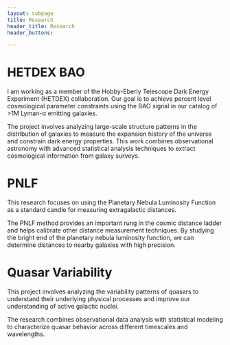 ```yaml
---
layout: subpage
title: Research
header_title: Research
header_buttons:

---
```


<div class="research-tile">
  <div class="tile-header">
    <h1 class="tile-title">HETDEX BAO</h1>
    <div class="tile-arrow"></div>
  </div>
  <div class="tile-content">
    <p class="tile-preview">I am working as a member of the Hobby-Eberly Telescope Dark Energy Experiment (HETDEX) collaboration. Our goal is to achieve percent level cosmological parameter constraints using the BAO signal in our catalog of >1M Lyman-α emitting galaxies.</p>
    <p>The project involves analyzing large-scale structure patterns in the distribution of galaxies to measure the expansion history of the universe and constrain dark energy properties. This work combines observational astronomy with advanced statistical analysis techniques to extract cosmological information from galaxy surveys.</p>
  </div>
</div>

<div class="research-tile">
  <div class="tile-header">
    <h1 class="tile-title">PNLF</h1>
    <div class="tile-arrow"></div>
  </div>
  <div class="tile-content">
    <p class="tile-preview">This research focuses on using the Planetary Nebula Luminosity Function as a standard candle for measuring extragalactic distances.</p>
    <p>The PNLF method provides an important rung in the cosmic distance ladder and helps calibrate other distance measurement techniques. By studying the bright end of the planetary nebula luminosity function, we can determine distances to nearby galaxies with high precision.</p>
  </div>
</div>

<div class="research-tile">
  <div class="tile-header">
    <h1 class="tile-title">Quasar Variability</h1>
    <div class="tile-arrow"></div>
  </div>
  <div class="tile-content">
    <p class="tile-preview">This project involves analyzing the variability patterns of quasars to understand their underlying physical processes and improve our understanding of active galactic nuclei.</p>
    <p>The research combines observational data analysis with statistical modeling to characterize quasar behavior across different timescales and wavelengths.
  </div>
</div>
